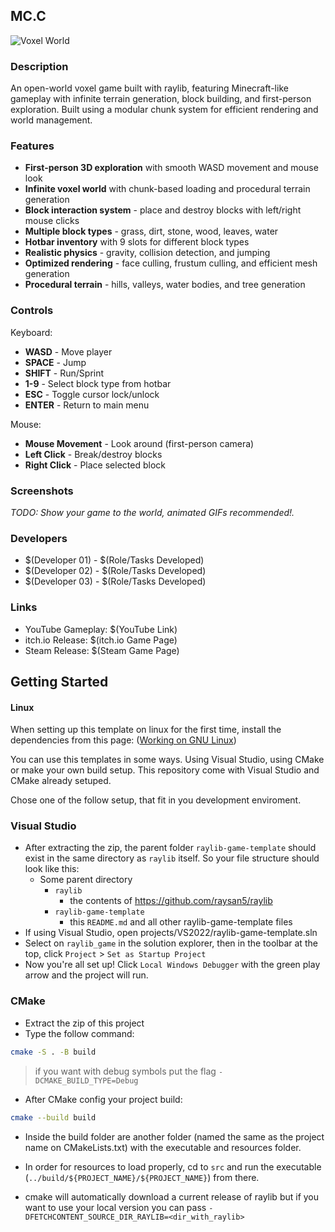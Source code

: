 

## MC.C

![Voxel World](screenshots/screenshot000.png "Voxel World")

### Description

An open-world voxel game built with raylib, featuring Minecraft-like gameplay with infinite terrain generation, block building, and first-person exploration. Built using a modular chunk system for efficient rendering and world management.

### Features

 - **First-person 3D exploration** with smooth WASD movement and mouse look
 - **Infinite voxel world** with chunk-based loading and procedural terrain generation
 - **Block interaction system** - place and destroy blocks with left/right mouse clicks
 - **Multiple block types** - grass, dirt, stone, wood, leaves, water
 - **Hotbar inventory** with 9 slots for different block types
 - **Realistic physics** - gravity, collision detection, and jumping
 - **Optimized rendering** - face culling, frustum culling, and efficient mesh generation
 - **Procedural terrain** - hills, valleys, water bodies, and tree generation

### Controls

Keyboard:
 - **WASD** - Move player
 - **SPACE** - Jump
 - **SHIFT** - Run/Sprint
 - **1-9** - Select block type from hotbar
 - **ESC** - Toggle cursor lock/unlock
 - **ENTER** - Return to main menu

Mouse:
 - **Mouse Movement** - Look around (first-person camera)
 - **Left Click** - Break/destroy blocks
 - **Right Click** - Place selected block

### Screenshots

_TODO: Show your game to the world, animated GIFs recommended!._

### Developers

 - $(Developer 01) - $(Role/Tasks Developed)
 - $(Developer 02) - $(Role/Tasks Developed)
 - $(Developer 03) - $(Role/Tasks Developed)

### Links

 - YouTube Gameplay: $(YouTube Link)
 - itch.io Release: $(itch.io Game Page)
 - Steam Release: $(Steam Game Page)

## Getting Started

#### Linux
When setting up this template on linux for the first time, install the dependencies from this page:
([Working on GNU Linux](https://github.com/raysan5/raylib/wiki/Working-on-GNU-Linux))

You can use this templates in some ways. Using Visual Studio, using CMake or make your own build setup. This repository come with Visual Studio and CMake already setuped.

Chose one of the follow setup, that fit in you development enviroment.

### Visual Studio

- After extracting the zip, the parent folder `raylib-game-template` should exist in the same directory as `raylib` itself.  So your file structure should look like this:
    - Some parent directory
        - `raylib`
            - the contents of https://github.com/raysan5/raylib
        - `raylib-game-template`
            - this `README.md` and all other raylib-game-template files
- If using Visual Studio, open projects/VS2022/raylib-game-template.sln
- Select on `raylib_game` in the solution explorer, then in the toolbar at the top, click `Project` > `Set as Startup Project`
- Now you're all set up!  Click `Local Windows Debugger` with the green play arrow and the project will run.

### CMake

- Extract the zip of this project
- Type the follow command:

```sh
cmake -S . -B build
```

> if you want with debug symbols put the flag `-DCMAKE_BUILD_TYPE=Debug`

- After CMake config your project build:

```sh
cmake --build build
```

- Inside the build folder are another folder (named the same as the project name on CMakeLists.txt) with the executable and resources folder.
- In order for resources to load properly, cd to `src` and run the executable (`../build/${PROJECT_NAME}/${PROJECT_NAME}`) from there.

- cmake will automatically download a current release of raylib but if you want to use your local version you can pass `-DFETCHCONTENT_SOURCE_DIR_RAYLIB=<dir_with_raylib>` 
